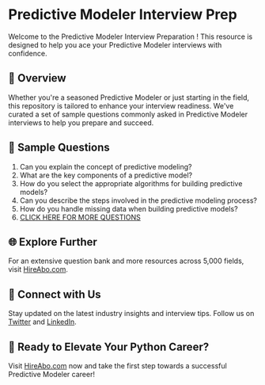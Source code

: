 # Predictive Modeler Interview Prep

Welcome to the Predictive Modeler Interview Preparation ! This resource is designed to help you ace your Predictive Modeler interviews with confidence.

## 🚀 Overview

Whether you're a seasoned Predictive Modeler or just starting in the field, this repository is tailored to enhance your interview readiness. We've curated a set of sample questions commonly asked in Predictive Modeler interviews to help you prepare and succeed.

## 📝 Sample Questions

1. Can you explain the concept of predictive modeling?
2. What are the key components of a predictive model?
3. How do you select the appropriate algorithms for building predictive models?
4. Can you describe the steps involved in the predictive modeling process?
5. How do you handle missing data when building predictive models?
6. [CLICK HERE FOR MORE QUESTIONS](https://hireabo.com/job/0_3_10/Predictive%20Modeler)

## 🌐 Explore Further

For an extensive question bank and more resources across 5,000 fields, visit [HireAbo.com](https://www.hireabo.com).

## 📱 Connect with Us

Stay updated on the latest industry insights and interview tips. Follow us on [Twitter](https://twitter.com/hireabo) and [LinkedIn](https://www.linkedin.com/in/hire-abo-3609972a8/).

## 🚀 Ready to Elevate Your Python Career?

Visit [HireAbo.com](https://www.hireabo.com) now and take the first step towards a successful Predictive Modeler career!